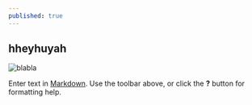 ```yaml
---
published: true
---
```

## hheyhuyah

![blabla](/myDNA/img/unnamed.jpg)



Enter text in [Markdown](http://daringfireball.net/projects/markdown/). Use the toolbar above, or click the **?** button for formatting help.
